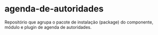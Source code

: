 agenda-de-autoridades
=====================

Repositório que agrupa o pacote de instalação (package) do componente, módulo e plugin de agenda de autoridades.
